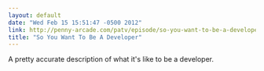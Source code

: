 ```yaml
---
layout: default
date: "Wed Feb 15 15:51:47 -0500 2012"
link: http://penny-arcade.com/patv/episode/so-you-want-to-be-a-developer-part-1
title: "So You Want To Be A Developer"
---
```


A pretty accurate description of what it's like to be a developer.
